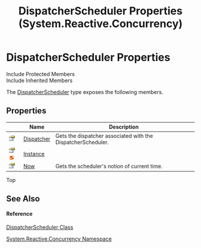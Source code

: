 ﻿---
title: DispatcherScheduler Properties (System.Reactive.Concurrency)
TOCTitle: DispatcherScheduler Properties
ms:assetid: Properties.T:System.Reactive.Concurrency.DispatcherScheduler
ms:mtpsurl: https://msdn.microsoft.com/en-us/library/system.reactive.concurrency.dispatcherscheduler_properties(v=VS.103)
ms:contentKeyID: 36069661
ms.date: 06/28/2011
mtps_version: v=VS.103
---

# DispatcherScheduler Properties

Include Protected Members  
Include Inherited Members  

The [DispatcherScheduler](hh229104\(v=vs.103\).md) type exposes the following members.

## Properties

<table>
<thead>
<tr class="header">
<th> </th>
<th>Name</th>
<th>Description</th>
</tr>
</thead>
<tbody>
<tr class="odd">
<td><img src="images\Hh211972.pubproperty(en-us,VS.103).gif" title="Public property" alt="Public property" /></td>
<td><a href="hh211986(v=vs.103).md">Dispatcher</a></td>
<td>Gets the dispatcher associated with the DispatcherScheduler.</td>
</tr>
<tr class="even">
<td><img src="images\Hh211972.pubproperty(en-us,VS.103).gif" title="Public property" alt="Public property" /><img src="images\Hh244319.static(en-us,VS.103).gif" title="Static member" alt="Static member" /></td>
<td><a href="hh229855(v=vs.103).md">Instance</a></td>
<td></td>
</tr>
<tr class="odd">
<td><img src="images\Hh211972.pubproperty(en-us,VS.103).gif" title="Public property" alt="Public property" /></td>
<td><a href="hh211850(v=vs.103).md">Now</a></td>
<td>Gets the scheduler's notion of current time.</td>
</tr>
</tbody>
</table>

Top

## See Also

#### Reference

[DispatcherScheduler Class](hh229104\(v=vs.103\).md)

[System.Reactive.Concurrency Namespace](hh229042\(v=vs.103\).md)

